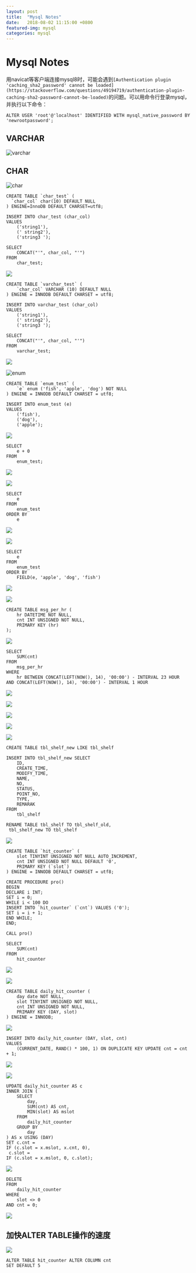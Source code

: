 ```yaml
---
layout: post
title:  "Mysql Notes"
date:   2018-08-02 11:15:00 +0800
featured-img: mysql
categories: mysql
---
```


# Mysql Notes

用navicat等客户端连接mysql8时，可能会遇到`[Authentication plugin 'caching_sha2_password' cannot be loaded](https://stackoverflow.com/questions/49194719/authentication-plugin-caching-sha2-password-cannot-be-loaded)`的问题。可以用命令行登录mysql，并执行以下命令：

```mysql
ALTER USER 'root'@'localhost' IDENTIFIED WITH mysql_native_password BY 'newrootpassword';
```

## VARCHAR

![varchar](/assets/img/posts/mysql_notes/varchar.PNG)

## CHAR

![char](/assets/img/posts/mysql_notes/char.PNG)

```mysql
CREATE TABLE `char_test` (
  `char_col` char(10) DEFAULT NULL
) ENGINE=InnoDB DEFAULT CHARSET=utf8;
```

```mysql
INSERT INTO char_test (char_col)
VALUES
	('string1'),
	(' string2'),
	('string3 ');
```

```mysql
SELECT
	CONCAT("'", char_col, "'")
FROM
	char_test;
```

![](/assets/img/posts/mysql_notes/output.PNG)

```mysql
CREATE TABLE `varchar_test` (
	`char_col` VARCHAR (10) DEFAULT NULL
) ENGINE = INNODB DEFAULT CHARSET = utf8;
```

```mysql
INSERT INTO varchar_test (char_col)
VALUES
	('string1'),
	(' string2'),
	('string3 ');
```

```mysql
SELECT
	CONCAT("'", char_col, "'")
FROM
	varchar_test;
```

![](/assets/img/posts/mysql_notes/output8.PNG)

![enum](/assets/img/posts/mysql_notes/enum.PNG)

```mysql
CREATE TABLE `enum_test` (
	`e` enum ('fish', 'apple', 'dog') NOT NULL
) ENGINE = INNODB DEFAULT CHARSET = utf8;
```

```mysql
INSERT INTO enum_test (e)
VALUES
	('fish'),
	('dog'),
	('apple');
```

![](/assets/img/posts/mysql_notes/enum1.PNG)

```mysql
SELECT
	e + 0
FROM
	enum_test;
```

![](/assets/img/posts/mysql_notes/output4.PNG)

![](/assets/img/posts/mysql_notes/enum2.PNG)

```mysql
SELECT
	e
FROM
	enum_test
ORDER BY
	e
```

![](/assets/img/posts/mysql_notes/output2.PNG)

![](/assets/img/posts/mysql_notes/enum3.PNG)

```mysql
SELECT
	e
FROM
	enum_test
ORDER BY
	FIELD(e, 'apple', 'dog', 'fish')
```

![](/assets/img/posts/mysql_notes/output3.PNG)

![](/assets/img/posts/mysql_notes/sum.PNG)

```mysql
CREATE TABLE msg_per_hr (
	hr DATETIME NOT NULL,
	cnt INT UNSIGNED NOT NULL,
	PRIMARY KEY (hr)
);
```

![](/assets/img/posts/mysql_notes/sum1.PNG)

```mysql
SELECT
	SUM(cnt)
FROM
	msg_per_hr
WHERE
	hr BETWEEN CONCAT(LEFT(NOW(), 14), '00:00') - INTERVAL 23 HOUR
AND CONCAT(LEFT(NOW(), 14), '00:00') - INTERVAL 1 HOUR
```

![](/assets/img/posts/mysql_notes/sum2.PNG)

![](/assets/img/posts/mysql_notes/output9.PNG)

![](/assets/img/posts/mysql_notes/output10.PNG)

![](/assets/img/posts/mysql_notes/sum3.PNG)

![](/assets/img/posts/mysql_notes/sum4.PNG)

```mysql
CREATE TABLE tbl_shelf_new LIKE tbl_shelf
```

```mysql
INSERT INTO tbl_shelf_new SELECT
	ID,
	CREATE_TIME,
	MODIFY_TIME,
	NAME,
	NO,
	STATUS,
	POINT_NO,
	TYPE,
	REMARAK
FROM
	tbl_shelf
```

```mysql
RENAME TABLE tbl_shelf TO tbl_shelf_old,
 tbl_shelf_new TO tbl_shelf
```

![](/assets/img/posts/mysql_notes/counter.PNG)

```mysql
CREATE TABLE `hit_counter` (
	slot TINYINT UNSIGNED NOT NULL AUTO_INCREMENT,
	cnt INT UNSIGNED NOT NULL DEFAULT '0',
	PRIMARY KEY (`slot`)
) ENGINE = INNODB DEFAULT CHARSET = utf8;
```

```mysql
CREATE PROCEDURE pro()
BEGIN
DECLARE i INT;
SET i = 0;
WHILE i < 100 DO
INSERT INTO `hit_counter` (`cnt`) VALUES ('0');
SET i = i + 1;
END WHILE;
END;
```

```mysql
CALL pro()
```

```mysql
SELECT
	SUM(cnt)
FROM
	hit_counter
```

![](/assets/img/posts/mysql_notes/output11.PNG)

![](/assets/img/posts/mysql_notes/counter1.PNG)

```mysql
CREATE TABLE daily_hit_counter (
	day date NOT NULL,
	slot TINYINT UNSIGNED NOT NULL,
	cnt INT UNSIGNED NOT NULL,
	PRIMARY KEY (DAY, slot)
) ENGINE = INNODB;
```

![](/assets/img/posts/mysql_notes/counter2.PNG)

```mysql
INSERT INTO daily_hit_counter (DAY, slot, cnt)
VALUES
	(CURRENT_DATE, RAND() * 100, 1) ON DUPLICATE KEY UPDATE cnt = cnt + 1;
```

![](/assets/img/posts/mysql_notes/output12.PNG)

![](/assets/img/posts/mysql_notes/counter3.PNG)

```mysql
UPDATE daily_hit_counter AS c
INNER JOIN (
	SELECT
		day,
		SUM(cnt) AS cnt,
		MIN(slot) AS mslot
	FROM
		daily_hit_counter
	GROUP BY
		day
) AS x USING (DAY)
SET c.cnt =
IF (c.slot = x.mslot, x.cnt, 0),
 c.slot =
IF (c.slot = x.mslot, 0, c.slot);
```

![](/assets/img/posts/mysql_notes/output13.PNG)

```mysql
DELETE
FROM
	daily_hit_counter
WHERE
	slot <> 0
AND cnt = 0;
```

![](/assets/img/posts/mysql_notes/output14.PNG)

## 加快ALTER TABLE操作的速度

![](/assets/img/posts/mysql_notes/output15.PNG)

```mysql
ALTER TABLE hit_counter ALTER COLUMN cnt
SET DEFAULT 5
```

